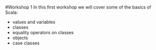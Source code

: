 #Workshop 1
In this first workshop we will cover some of the basics of Scala:
* values and variables
* classes
* equality operators on classes
* objects
* case classes
